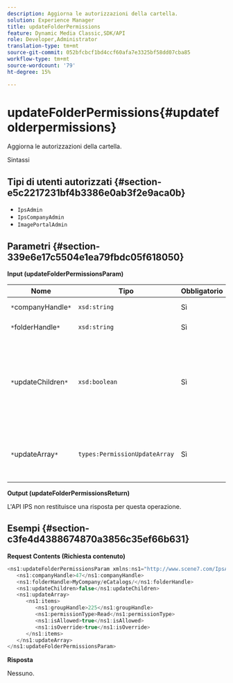 ```yaml
---
description: Aggiorna le autorizzazioni della cartella.
solution: Experience Manager
title: updateFolderPermissions
feature: Dynamic Media Classic,SDK/API
role: Developer,Administrator
translation-type: tm+mt
source-git-commit: 052bfcbcf1bd4ccf60afa7e3325bf58dd07cba85
workflow-type: tm+mt
source-wordcount: '79'
ht-degree: 15%

---
```



# updateFolderPermissions{#updatefolderpermissions}

Aggiorna le autorizzazioni della cartella.

Sintassi

## Tipi di utenti autorizzati {#section-e5c2217231bf4b3386e0ab3f2e9aca0b}

* `IpsAdmin`
* `IpsCompanyAdmin`
* `ImagePortalAdmin`

## Parametri {#section-339e6e17c5504e1ea79fbdc05f618050}

**Input (updateFolderPermissionsParam)**

| Nome | Tipo | Obbligatorio | Descrizione |
|---|---|---|---|
| `*`companyHandle`*` | `xsd:string` | Sì | Tratta l&#39;azienda. |
| `*`folderHandle`*` | `xsd:string` | Sì | Maniglia della cartella. |
| `*`updateChildren`*` | `xsd:boolean` | Sì | Determina se aggiornare gli elementi secondari con le autorizzazioni impostate per la cartella di livello principale. |
| `*`updateArray`*` | `types:PermissionUpdateArray` | Sì | Array di aggiornamenti delle autorizzazioni da applicare alla cartella. |

**Output (updateFolderPermissionsReturn)**

L&#39;API IPS non restituisce una risposta per questa operazione.

## Esempi {#section-c3fe4d4388674870a3856c35ef66b631}

**Request Contents (Richiesta contenuto)**

```java
<ns1:updateFolderPermissionsParam xmlns:ns1="http://www.scene7.com/IpsApi/xsd">
   <ns1:companyHandle>47</ns1:companyHandle>
   <ns1:folderHandle>MyCompany/eCatalogs/</ns1:folderHandle>
   <ns1:updateChildren>false</ns1:updateChildren>
   <ns1:updateArray>
      <ns1:items>
         <ns1:groupHandle>225</ns1:groupHandle>
         <ns1:permissionType>Read</ns1:permissionType>
         <ns1:isAllowed>true</ns1:isAllowed>
         <ns1:isOverride>true</ns1:isOverride>
      </ns1:items>
   </ns1:updateArray>
</ns1:updateFolderPermissionsParam>
```

**Risposta**

Nessuno.
